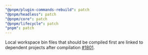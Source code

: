 ```yaml
---
"@pnpm/plugin-commands-rebuild": patch
"@pnpm/headless": patch
"@pnpm/core": patch
"@pnpm/lifecycle": patch
"pnpm": patch
---
```


Local workspace bin files that should be compiled first are linked to dependent projects after compilation [#1801](https://github.com/pnpm/pnpm/issues/1801).
